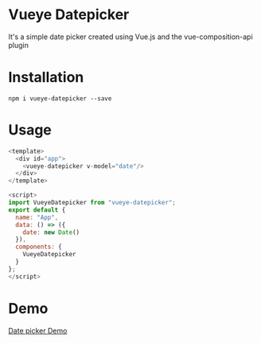 # Vueye Datepicker

It's a simple date picker created using Vue.js and the vue-composition-api plugin

# Installation

    npm i vueye-datepicker --save

# Usage

```js
<template>
  <div id="app">
    <vueye-datepicker v-model="date"/>
  </div>
</template>

<script>
import VueyeDatepicker from "vueye-datepicker";
export default {
  name: "App",
  data: () => ({
    date: new Date()
  }),
  components: {
    VueyeDatepicker
  }
};
</script>
```
# Demo

[Date picker Demo](https://boussadjra.github.io/vueye-datepicker/)


